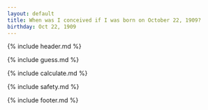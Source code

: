 ```yaml
---
layout: default
title: When was I conceived if I was born on October 22, 1909?
birthday: Oct 22, 1909
---
```


{% include header.md %}

{% include guess.md %}

{% include calculate.md %}

{% include safety.md %}

{% include footer.md %}



